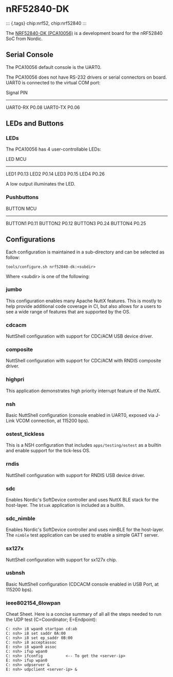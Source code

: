 nRF52840-DK
===========

::: {.tags}
chip:nrf52, chip:nrf52840
:::

The [NRF52840-DK
(PCA10056)](https://www.nordicsemi.com/Products/Development-hardware/nRF52840-DK)
is a development board for the nRF52840 SoC from Nordic.

Serial Console
--------------

The PCA10056 default console is the UART0.

The PCA10056 does not have RS-232 drivers or serial connectors on board.
UART0 is connected to the virtual COM port:

  Signal     PIN
  ---------- -------
  UART0-RX   P0.08
  UART0-TX   P0.06

LEDs and Buttons
----------------

### LEDs

The PCA10056 has 4 user-controllable LEDs:

  LED    MCU
  ------ -------
  LED1   P0.13
  LED2   P0.14
  LED3   P0.15
  LED4   P0.26

A low output illuminates the LED.

### Pushbuttons

  BUTTON    MCU
  --------- -------
  BUTTON1   P0.11
  BUTTON2   P0.12
  BUTTON3   P0.24
  BUTTON4   P0.25

Configurations
--------------

Each configuration is maintained in a sub-directory and can be selected
as follow:

    tools/configure.sh nrf52840-dk:<subdir>

Where \<subdir\> is one of the following:

### jumbo

This configuration enables many Apache NuttX features. This is mostly to
help provide additional code coverage in CI, but also allows for a users
to see a wide range of features that are supported by the OS.

### cdcacm

NuttShell configuration with support for CDC/ACM USB device driver.

### composite

NuttShell configuration with support for CDC/ACM with RNDIS composite
driver.

### highpri

This application demonstrates high priority interrupt feature of the
NuttX.

### nsh

Basic NuttShell configuration (console enabled in UART0, exposed via
J-Link VCOM connection, at 115200 bps).

### ostest\_tickless

This is a NSH configuration that includes `apps/testing/ostest` as a
builtin and enable support for the tick-less OS.

### rndis

NuttShell configuration with support for RNDIS USB device driver.

### sdc

Enables Nordic\'s SoftDevice controller and uses NuttX BLE stack for the
host-layer. The `btsak` application is included as a builtin.

### sdc\_nimble

Enables Nordic\'s SoftDevice controller and uses nimBLE for the
host-layer. The `nimble` test application can be used to enable a simple
GATT server.

### sx127x

NuttShell configuration with support for sx127x chip.

### usbnsh

Basic NuttShell configuration (CDCACM console enabled in USB Port, at
115200 bps).

### ieee802154\_6lowpan

Cheat Sheet. Here is a concise summary of all all the steps needed to
run the UDP test (C=Coordinator; E=Endpoint):

    C: nsh> i8 wpan0 startpan cd:ab
    C: nsh> i8 set saddr 0A:00
    C: nsh> i8 set ep_saddr 0B:00
    C: nsh> i8 acceptassoc
    E: nsh> i8 wpan0 assoc
    C: nsh> ifup wpan0
    C: nsh> ifconfig          <-- To get the <server-ip>
    E: nsh> ifup wpan0
    C: nsh> udpserver &
    E: nsh> udpclient <server-ip> &
